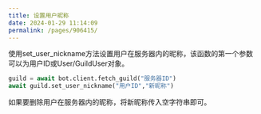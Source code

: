 ```yaml
---
title: 设置用户昵称
date: 2024-01-29 11:14:09
permalink: /pages/906415/
---
```


使用set_user_nickname方法设置用户在服务器内的昵称，该函数的第一个参数可以为用户ID或User/GuildUser对象。

```python
guild = await bot.client.fetch_guild("服务器ID")
await guild.set_user_nickname("用户ID","新昵称")
```

如果要删除用户在服务器内的昵称，将新昵称传入空字符串即可。